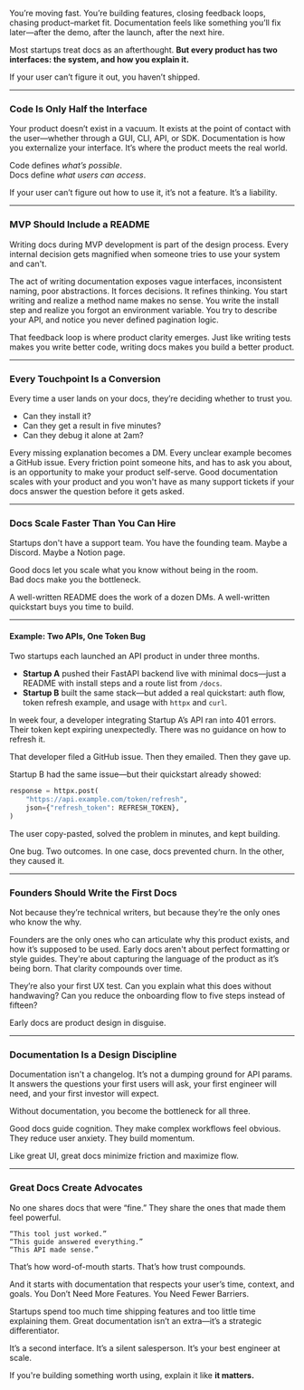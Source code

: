 You’re moving fast. You’re building features, closing feedback loops, chasing product–market fit. Documentation feels like something you’ll fix later—after the demo, after the launch, after the next hire.

Most startups treat docs as an afterthought.
**But every product has two interfaces: the system, and how you explain it.**

If your user can’t figure it out, you haven’t shipped.

---

### Code Is Only Half the Interface

Your product doesn’t exist in a vacuum. It exists at the point of contact with the user—whether through a GUI, CLI, API, or SDK. Documentation is how you externalize your interface. It’s where the product meets the real world.

Code defines *what’s possible*.  
Docs define *what users can access*.

If your user can’t figure out how to use it, it’s not a feature. It’s a liability.

---

### MVP Should Include a README

Writing docs during MVP development is part of the design process. Every internal decision gets magnified when someone tries to use your system and can't. 

The act of writing documentation exposes vague interfaces, inconsistent naming, poor abstractions. It forces decisions. It refines thinking. You start writing and realize a method name makes no sense. You write the install step and realize you forgot an environment variable. You try to describe your API, and notice you never defined pagination logic.

That feedback loop is where product clarity emerges. Just like writing tests makes you write better code, writing docs makes you build a better product.

---

### Every Touchpoint Is a Conversion

Every time a user lands on your docs, they’re deciding whether to trust you.

- Can they install it?  
- Can they get a result in five minutes?  
- Can they debug it alone at 2am?  

Every missing explanation becomes a DM. Every unclear example becomes a GitHub issue. Every friction point someone hits, and has to ask you about, is an opportunity to make your product self-serve. Good documentation scales with your product and you won't have as many support tickets if your docs answer the question before it gets asked. 

---

### Docs Scale Faster Than You Can Hire

Startups don't have a support team. You have the founding team. Maybe a Discord. Maybe a Notion page.

Good docs let you scale what you know without being in the room.  
Bad docs make you the bottleneck.

A well-written README does the work of a dozen DMs. A well-written quickstart buys you time to build.

---

#### Example: Two APIs, One Token Bug

Two startups each launched an API product in under three months.

- **Startup A** pushed their FastAPI backend live with minimal docs—just a README with install steps and a route list from `/docs`.  
- **Startup B** built the same stack—but added a real quickstart: auth flow, token refresh example, and usage with `httpx` and `curl`.

In week four, a developer integrating Startup A’s API ran into 401 errors. Their token kept expiring unexpectedly. There was no guidance on how to refresh it.

That developer filed a GitHub issue. Then they emailed. Then they gave up.

Startup B had the same issue—but their quickstart already showed:

```python
response = httpx.post(
    "https://api.example.com/token/refresh",
    json={"refresh_token": REFRESH_TOKEN},
)
```

The user copy-pasted, solved the problem in minutes, and kept building.

One bug. Two outcomes.
In one case, docs prevented churn. In the other, they caused it.

--- 

### Founders Should Write the First Docs

Not because they’re technical writers, but because they’re the only ones who know the why.

Founders are the only ones who can articulate why this product exists, and how it’s supposed to be used. Early docs aren't about perfect formatting or style guides. They're about capturing the language of the product as it’s being born. That clarity compounds over time.

They’re also your first UX test.
Can you explain what this does without handwaving?
Can you reduce the onboarding flow to five steps instead of fifteen?

Early docs are product design in disguise.

---

### Documentation Is a Design Discipline

Documentation isn't a changelog. It’s not a dumping ground for API params. It answers the questions your first users will ask, your first engineer will need, and your first investor will expect.

Without documentation, you become the bottleneck for all three. 

Good docs guide cognition. They make complex workflows feel obvious. They reduce user anxiety. They build momentum.

Like great UI, great docs minimize friction and maximize flow.

---

### Great Docs Create Advocates

No one shares docs that were “fine.” They share the ones that made them feel powerful.

    “This tool just worked.”
    “This guide answered everything.”
    “This API made sense.”

That’s how word-of-mouth starts. That’s how trust compounds.

And it starts with documentation that respects your user’s time, context, and goals.
You Don’t Need More Features. You Need Fewer Barriers.

Startups spend too much time shipping features and too little time explaining them. Great documentation isn’t an extra—it’s a strategic differentiator.

It’s a second interface. It’s a silent salesperson. It’s your best engineer at scale.

If you're building something worth using, explain it like **it matters.**
